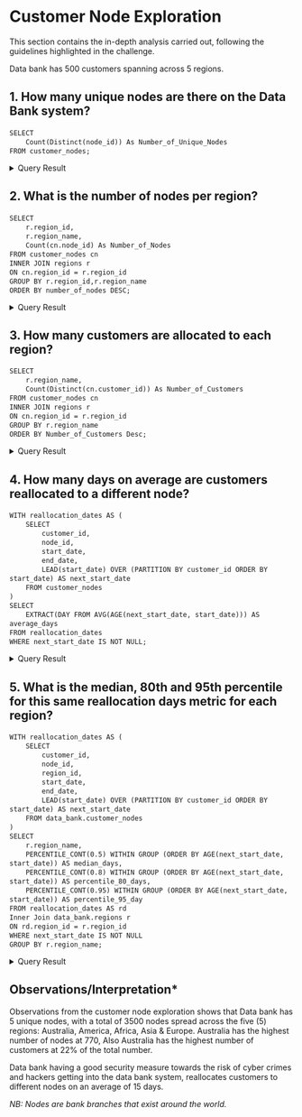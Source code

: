 # Customer Node Exploration
This section contains the in-depth analysis carried out, following the guidelines highlighted in the challenge. 

Data bank has 500 customers spanning across 5 regions.

## 1. How many unique nodes are there on the Data Bank system?
```pgsl 
SELECT 
	Count(Distinct(node_id)) As Number_of_Unique_Nodes
FROM customer_nodes;
```
<details><summary>Query Result</summary>

![alt text](<Screenshot (42).png>)
</details>

## 2. What is the number of nodes per region?
```pgsl 
SELECT 
	r.region_id,
	r.region_name, 
	Count(cn.node_id) As Number_of_Nodes
FROM customer_nodes cn
INNER JOIN regions r
ON cn.region_id = r.region_id
GROUP BY r.region_id,r.region_name
ORDER BY number_of_nodes DESC;
```
<details><summary>Query Result</summary>

![alt text](<Screenshot (44).png>)
</details>

## 3. How many customers are allocated to each region?
```pgsql
SELECT 
	r.region_name, 
	Count(Distinct(cn.customer_id)) As Number_of_Customers
FROM customer_nodes cn
INNER JOIN regions r
ON cn.region_id = r.region_id
GROUP BY r.region_name
ORDER BY Number_of_Customers Desc;
```
<details><summary>Query Result</summary>

![alt text](<Screenshot (46).png>)
</details>

## 4. How many days on average are customers reallocated to a different node?
```pgsql
WITH reallocation_dates AS (
    SELECT
        customer_id,
        node_id,
        start_date,
        end_date,
        LEAD(start_date) OVER (PARTITION BY customer_id ORDER BY start_date) AS next_start_date
    FROM customer_nodes
)
SELECT
    EXTRACT(DAY FROM AVG(AGE(next_start_date, start_date))) AS average_days
FROM reallocation_dates
WHERE next_start_date IS NOT NULL;
```
<details><summary>Query Result</summary>

![alt text](<Screenshot (48).png>)
</details>

## 5. What is the median, 80th and 95th percentile for this same reallocation days metric for each region?
```pgsql
WITH reallocation_dates AS (
    SELECT
        customer_id,
        node_id,
		region_id,
        start_date,
        end_date,
        LEAD(start_date) OVER (PARTITION BY customer_id ORDER BY start_date) AS next_start_date
    FROM data_bank.customer_nodes
)
SELECT
    r.region_name,
	PERCENTILE_CONT(0.5) WITHIN GROUP (ORDER BY AGE(next_start_date, start_date)) AS median_days,
    PERCENTILE_CONT(0.8) WITHIN GROUP (ORDER BY AGE(next_start_date, start_date)) AS percentile_80_days,
    PERCENTILE_CONT(0.95) WITHIN GROUP (ORDER BY AGE(next_start_date, start_date)) AS percentile_95_day
FROM reallocation_dates AS rd
Inner Join data_bank.regions r
ON rd.region_id = r.region_id
WHERE next_start_date IS NOT NULL
GROUP BY r.region_name;
```
<details><summary>Query Result</summary>

![alt text](<Screenshot (74).png>)
</details>

## Observations/Interpretation*

Observations from the customer node exploration shows that Data bank has 5 unique nodes, with a total of 3500 nodes spread across the five (5) regions: Australia, America, Africa, Asia & Europe. Australia has the highest number of nodes at 770, Also Australia has the highest number of customers at 22% of the total number.

Data bank having a good security measure towards the risk of cyber crimes and hackers getting into the data bank system, reallocates customers to different nodes on an average of 15 days.

*NB: Nodes are bank branches that exist around the world.*